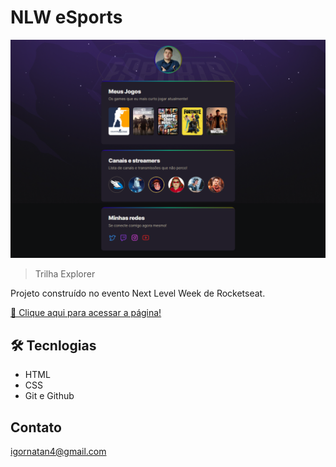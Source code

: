 # NLW eSports 

![preview](src/.github/preview.png)

> Trilha Explorer

Projeto construído no evento Next Level Week de Rocketseat.

[🔗 Clique aqui para acessar a página!](https://lnkd.in/d7b-uaAG)


## 🛠️ Tecnlogias

- HTML
- CSS 
- Git e Github

## Contato 

igornatan4@gmail.com
